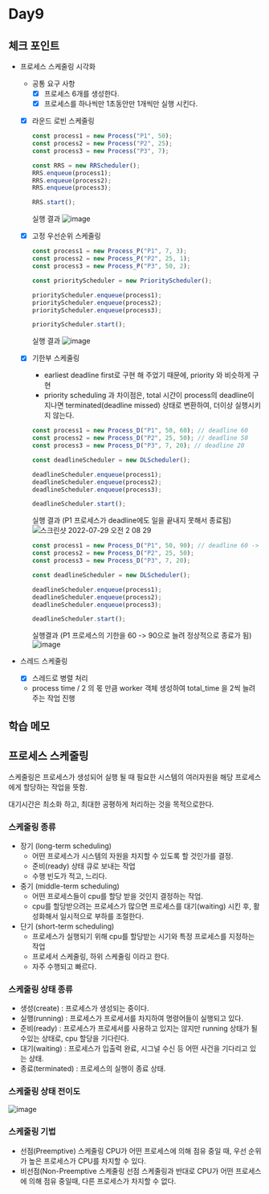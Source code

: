 # Day9

## 체크 포인트

- 프로세스 스케줄링 시각화

  - 공통 요구 사항
    - [x] 프로세스 6개를 생성한다.
    - [x] 프로세스를 하나씩만 1초동안만 1개씩만 실행 시킨다.
  - [x] 라운드 로빈 스케줄링

    ```javascript
    const process1 = new Process("P1", 50);
    const process2 = new Process("P2", 25);
    const process3 = new Process("P3", 7);

    const RRS = new RRScheduler();
    RRS.enqueue(process1);
    RRS.enqueue(process2);
    RRS.enqueue(process3);

    RRS.start();
    ```

    실행 결과
    ![image](https://user-images.githubusercontent.com/64758931/181492967-426265ef-52a6-43a4-9b49-5a54e2247920.png)

  - [x] 고정 우선순위 스케줄링

    ```javascript
    const process1 = new Process_P("P1", 7, 3);
    const process2 = new Process_P("P2", 25, 1);
    const process3 = new Process_P("P3", 50, 2);

    const priorityScheduler = new PriorityScheduler();

    priorityScheduler.enqueue(process1);
    priorityScheduler.enqueue(process2);
    priorityScheduler.enqueue(process3);

    priorityScheduler.start();
    ```

    실행 결과
    ![image](https://user-images.githubusercontent.com/64758931/181522681-3509f329-2087-4268-b47a-d5e85cca5c95.png)

  - [x] 기한부 스케줄링

    - earliest deadline first로 구현 해 주었기 때문에, priority 와 비슷하게 구현
    - priority scheduling 과 차이점은, total 시간이 process의 deadline이 지나면 terminated(deadline missed) 상태로 변환하여, 더이상 실행시키지 않는다.

    ```javascript
    const process1 = new Process_D("P1", 50, 60); // deadline 60
    const process2 = new Process_D("P2", 25, 50); // deadline 50
    const process3 = new Process_D("P3", 7, 20); // deadline 20

    const deadlineScheduler = new DLScheduler();

    deadlineScheduler.enqueue(process1);
    deadlineScheduler.enqueue(process2);
    deadlineScheduler.enqueue(process3);

    deadlineScheduler.start();
    ```

    실행 결과 (P1 프로세스가 deadline에도 일을 끝내지 못해서 종료됨)
    ![스크린샷 2022-07-29 오전 2 08 29](https://user-images.githubusercontent.com/64758931/181597494-321b99aa-e322-468a-a45f-0efa9ae27a61.png)

    ```javascript
    const process1 = new Process_D("P1", 50, 90); // deadline 60 -> 90으로 늘려줌
    const process2 = new Process_D("P2", 25, 50);
    const process3 = new Process_D("P3", 7, 20);

    const deadlineScheduler = new DLScheduler();

    deadlineScheduler.enqueue(process1);
    deadlineScheduler.enqueue(process2);
    deadlineScheduler.enqueue(process3);

    deadlineScheduler.start();
    ```

    실행결과 (P1 프로세스의 기한을 60 -> 90으로 늘려 정상적으로 종료가 됨)
    ![image](https://user-images.githubusercontent.com/64758931/181597459-15df5948-f201-4c4d-b6df-087a02c067e2.png)

- 스레드 스케줄링
  - [x] 스레드로 병렬 처리
  - process time / 2 의 몫 만큼 worker 객체 생성하여 total_time 을 2씩 늘려주는 작업 진행

## 학습 메모

## 프로세스 스케줄링

스케줄링은 프로세스가 생성되어 실행 될 때 필요한 시스템의 여러자원을 해당 프로세스에게 할당하는 작업을 뜻함.

대기시간은 최소화 하고, 최대한 공평하게 처리하는 것을 목적으로한다.

### 스케줄링 종류

- 장기 (long-term scheduling)
  - 어떤 프로세스가 시스템의 자원을 차지할 수 있도록 할 것인가를 결정.
  - 준비(ready) 상태 큐로 보내는 작업
  - 수행 빈도가 적고, 느리다.
- 중기 (middle-term scheduling)
  - 어떤 프로세스들이 cpu를 할당 받을 것인지 결정하는 작업.
  - cpu를 할당받으려는 프로세스가 많으면 프로세스를 대기(waiting) 시킨 후, 활성화해서 일시적으로 부하를 조절한다.
- 단기 (short-term scheduling)
  - 프로세스가 실행되기 위해 cpu를 할당받는 시기와 특정 프로세스를 지정하는 작업
  - 프로세서 스케줄링, 하위 스케줄링 이라고 한다.
  - 자주 수행되고 빠르다.

### 스케줄링 상태 종류

- 생성(create) : 프로세스가 생성되는 중이다.
- 실행(running) : 프로세스가 프로세서를 차지하여 명령어들이 실행되고 있다.
- 준비(ready) : 프로세스가 프로세서를 사용하고 있지는 않지만 running 상태가 될 수있는 상태로, cpu 할당을 기다린다.
- 대기(waiting) : 프로세스가 입출력 완료, 시그널 수신 등 어떤 사건을 기다리고 있는 상태.
- 종료(terminated) : 프로세스의 실행이 종료 상태.

### 스케줄링 상태 전이도

![image](https://user-images.githubusercontent.com/64758931/181597750-14fba532-d048-4330-b072-a8e62920a7cf.png)

### 스케줄링 기법

- 선점(Preemptive) 스케줄링
  CPU가 어떤 프로세스에 의해 점유 중일 때, 우선 순위가 높은 프로세스가 CPU를 차지할 수 있다.
- 비선점(Non-Preemptive 스케줄링
  선점 스케줄링과 반대로 CPU가 어떤 프로세스에 의해 점유 중일때, 다른 프로세스가 차지할 수 없다.
